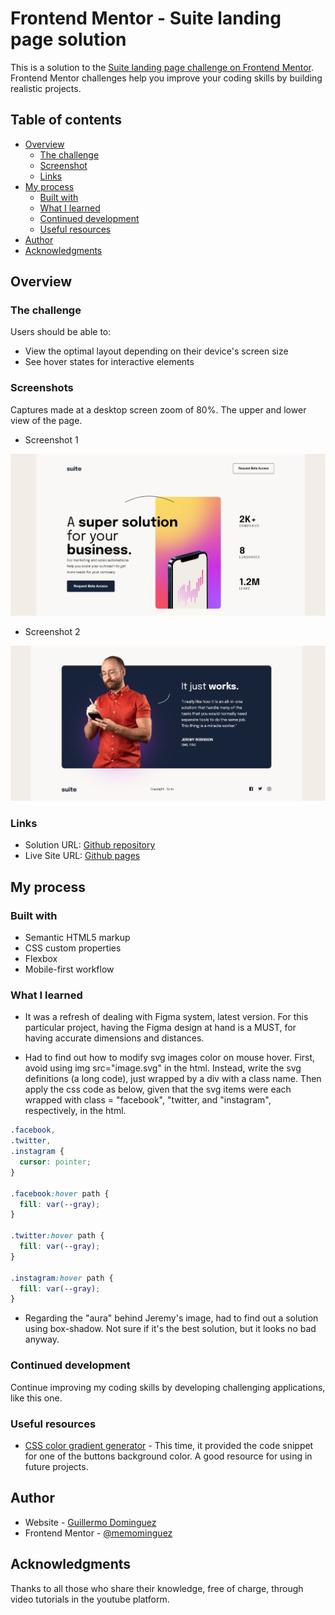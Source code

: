 # Frontend Mentor - Suite landing page solution

This is a solution to the [Suite landing page challenge on Frontend Mentor](https://www.frontendmentor.io/challenges/suite-landing-page-tj_eaU-Ra). Frontend Mentor challenges help you improve your coding skills by building realistic projects.

## Table of contents

- [Overview](#overview)
  - [The challenge](#the-challenge)
  - [Screenshot](#screenshot)
  - [Links](#links)
- [My process](#my-process)
  - [Built with](#built-with)
  - [What I learned](#what-i-learned)
  - [Continued development](#continued-development)
  - [Useful resources](#useful-resources)
- [Author](#author)
- [Acknowledgments](#acknowledgments)



## Overview

### The challenge

Users should be able to:

- View the optimal layout depending on their device's screen size
- See hover states for interactive elements

### Screenshots

Captures made at a desktop screen zoom of 80%. The upper and lower view of the page.

- Screenshot 1

![](./screenshots/Screenshot1.jpg)

- Screenshot 2

![](./screenshots/Screenshot2.jpg)



### Links


- Solution URL:  [Github repository](https://github.com/memominguez/suite-landing-page)
- Live Site URL:  [Github pages](https://memominguez.github.io/suite-landing-page)


## My process

### Built with

- Semantic HTML5 markup
- CSS custom properties
- Flexbox
- Mobile-first workflow


### What I learned

- It was a refresh of dealing with Figma system, latest version. For this particular project, having the Figma design at hand is a MUST, for having accurate dimensions and distances.

- Had to find out how to modify svg images color on mouse hover. First, avoid using img src="image.svg" in the html. Instead, write the svg definitions (a long code), just wrapped by a div with a class name. Then apply the css code as below, given that the svg items were each wrapped with class = "facebook", "twitter, and "instagram", respectively, in the html.

```css
.facebook,
.twitter,
.instagram {
  cursor: pointer;
}

.facebook:hover path {
  fill: var(--gray);
}

.twitter:hover path {
  fill: var(--gray);
}

.instagram:hover path {
  fill: var(--gray);
}
```

- Regarding the "aura" behind Jeremy's image, had to find out a solution using box-shadow. Not sure if it's the best solution, but it looks no bad anyway.


### Continued development


Continue improving my coding skills by developing challenging applications, like this one.

### Useful resources

- [CSS color gradient generator](https://cssgradient.io/) - This time,  it provided the code snippet for one of the buttons background color. A good resource for using in future projects. 


## Author


- Website - [Guillermo Dominguez](https://gdominguez-portfolio.netlify.app)
- Frontend Mentor - [@memominguez](https://www.frontendmentor.io/profile/memominguez)


## Acknowledgments


Thanks to all those who share their knowledge, free of charge, through video tutorials in the youtube platform.
